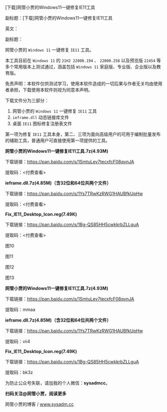 [下载]网管小贾的Windows11一键修复IE11工具

副标题：[下载]网管小贾的Windows11一键修复IE11工具

英文：

副标题：



网管小贾的 `Windows 11` 一键修复 `IE11` 工具。

本工具目前在 `Windows 11` 的  `21H2 22000.194` 、 `22000.258` 以及预览版 `22454` 等多个常用版本上测试通过，涵盖包括 `Windows 11` 家庭版、专业版、企业版以及教育版。

免责声明：本软件仅供测试学习，使用本软件造成的一切后果与作者无关均由使用者承担，下载使用本软件则视为同意本声明。



下载文件分为三部分：

1. 网管小贾的 `Windows 11` 一键修复 `IE11` 工具
2. `ieframe.dll` 动态链接库文件
3. 桌面 `IE11` 图标修复注册表文件



第一项为修复 `IE11` 工具本身，第二、三项为面向高级用户的可用于编制批量发布的辅助工具，普通用户可直接使用第一项提供的工具。



**网管小贾的Windows11一键修复IE11工具.7z(4.93M)**

下载链接：https://pan.baidu.com/s/1SmtuLev7tecxfcF08qvnJA

提取码：<付费查看>



**ieframe.dll.7z(4.85M)（含32位和64位共两个文件）**

下载链接：https://pan.baidu.com/s/1Ys7TRwKzRWG1HAUBfkUpHw

提取码：<付费查看>



**Fix_IE11_Desktop_Icon.reg(7.49K)**

下载链接：https://pan.baidu.com/s/1Bg-QS85HH5cwkkrbZLLguA

提取码：<付费查看>



图10

图11

图12

图13





**网管小贾的Windows11一键修复IE11工具.7z(4.93M)**

下载链接：https://pan.baidu.com/s/1SmtuLev7tecxfcF08qvnJA

提取码：mmaa



**ieframe.dll.7z(4.85M)（含32位和64位共两个文件）**

下载链接：https://pan.baidu.com/s/1Ys7TRwKzRWG1HAUBfkUpHw

提取码：vii4



**Fix_IE11_Desktop_Icon.reg(7.49K)**

下载链接：https://pan.baidu.com/s/1Bg-QS85HH5cwkkrbZLLguA

提取码：bk3z







为防止公众号失联，请加我的个人微信：**sysadmcc**。

**扫码关注@网管小贾，阅读更多**

网管小贾的博客 / www.sysadm.cc

